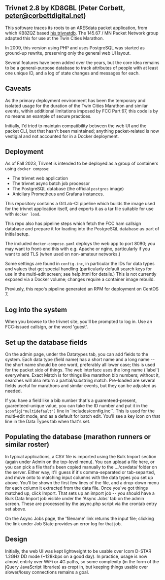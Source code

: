 ## Trivnet 2.8 by KD8GBL (Peter Corbett, peter@corbettdigital.net)

This software traces its roots to an ARESdata packet application, from which KB8ZQZ based [his trivnetdb](https://www.kb8zqz.org/trivnetdb/).
The 145.67 / MN Packet Network group adapted this for use at the Twin Cities Marathon.

In 2009, this version using PHP and uses PostgreSQL was started as ground-up rewrite, preserving only the general web UI layout.

Several features have been added over the years, but the core idea remains to be a general-purpose database to track attributes of people with at least one unique ID, and a log of state changes and messages for each.

## Caveats

As the primary deployment environment has been the temporary and isolated usage for the duration of the Twin Cities Marathon and similar events, within additional limitations imposed by FCC Part 97, this code is by no means an example of secure practices.

Initially, I'd tried to maintain compatibility between the web UI and the packet CLI, but that hasn't been maintained; anything packet-related is now vestigial and not accounted for in a Docker deployment.

## Deployment

As of Fall 2023, Trivnet is intended to be deployed as a group of containers using `docker compose`:

* The trivnet web application
* The trivnet async batch job processor
* The PostgreSQL database (the official `postgres` image)
* Anicilary Prometheus and Grafana instances.

This repository contains a GitLab-CI pipeline which builds the image used for the trivnet application itself, and exports it as a tar file suitable for use with `docker load`.

This repo also has pipeline steps which fetch the FCC ham callsign database and prepare it for loading into the PostgreSQL database as part of initial setup.

The included `docker-compose.yaml` deploys the web app to port 8080; you may want to front-end this with e.g. Apache or nginx, particularly if you want to add TLS (when used on non-amateur networks.)

Some settings are found in `config.inc`, in particular the IDs for data types and values that get special handling (particularly default search keys for use in the multi-edit screen; see help.html for details.) This is not currently exposed via a Docker volume; changes require a container image rebuild.

Previusly, this repo's pipeline generated an RPM for deployment on CentOS 7.

## Log into the system

When you browse to the trivnet site, you'll be prompted to log in. Use an FCC-issued callsign, or the word 'guest'.

## Set up the database fields

On the admin page, under the Datatypes tab, you can add fields to the system. Each data type (field name) has a short name and a long name -- the short name should be one word, preferably all lower case; this is used for the packet side of things.  The web interface uses the long name ('label') everywhere. Exact Match is for things like marathon bib numbers; without it, searches will also return a partial/substring match. Pre-loaded are several fields useful for marathons and similar events, but they can be adjusted as needed.

If you have a field like a bib number that's a guarenteed-present, guarenteed-unique value, you can take the ID number and put it in the `$config["multidefault"]` line in `includes/config.inc``. This is used for the multi-edit mode, and as a default for batch edit. You'll see a key icon on that line in the Data Types tab when that's set.

## Populating the database (marathon runners or similar roster)

In typical applications, a CSV file is imported using the Bulk Import section (again under Admin on the top-level menu). You can upload a file here, or you can pick a file that's been copied manually to the .../csvdata/ folder on the server. Either way, it'll guess if it's comma-separated or tab-separted, and move onto to matching input columns with the data types you set up above. You'll be shown the first few lines of the file, and a drop-down menu for each column it extracted from the data file.  Once you've got things matched up, click Import. That sets up an import job -- you should have a Bulk Data Import job visible under the 'Async Jobs' tab on the admin screen. These are processed by the async.php script via the crontab entry set above.

On the Async Jobs page, the 'filename' link returns the input file; clicking the link under Job State provides an error log for that job.

## Design

Initially, the web UI was kept lightweight to be usable over Icom D-STAR 1.2GHz DD mode (~128kbps on a good day). In practice, usage is now almost entirly over WiFi or 4G paths, so some complexity (in the form of the jQuery JavaScript libraries) as crept in, but keeping things usable over slower/lossy connections remains a goal.